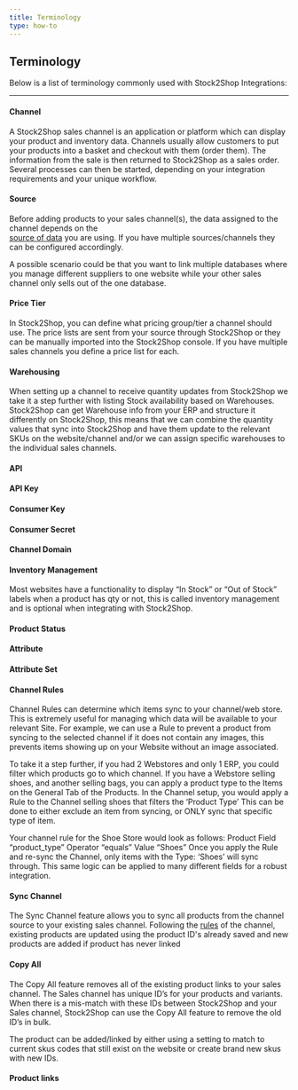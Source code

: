 ```yaml
---
title: Terminology
type: how-to
---
```


## Terminology

Below is a list of terminology commonly used with Stock2Shop Integrations:

---

#### Channel

A Stock2Shop sales channel is an application or platform which can display your product and inventory data. Channels 
usually allow customers to put your products into a basket and checkout with them (order them). The information from the
sale is then returned to Stock2Shop as a sales order. Several processes can then be started, depending on your 
integration requirements and your unique workflow.

#### Source

Before adding products to your sales channel(s), the data assigned to the channel depends on the  
[source of data](/help/how-to/sources/index "...") you are using. If you have multiple 
sources/channels they can be configured accordingly. 

A possible scenario could be that you want to link multiple databases where you manage different suppliers to one 
website while your other sales channel only sells out of the one database.


#### Price Tier

In Stock2Shop, you can define what pricing group/tier a channel should use. The price lists are sent from your source 
through Stock2Shop or they can be manually imported into the Stock2Shop console. If you have multiple sales channels you
define a price list for each.

#### Warehousing

When setting up a channel to receive quantity updates from Stock2Shop we take it a step further with listing Stock 
availability based on Warehouses. Stock2Shop can get Warehouse info from your ERP and structure it differently on 
Stock2Shop, this means that we can combine the quantity values that sync into Stock2Shop and have them update to the 
relevant SKUs on the website/channel and/or we can assign specific warehouses to the individual sales channels.

#### API

#### API Key

#### Consumer Key

#### Consumer Secret

#### Channel Domain

#### Inventory Management

Most websites have a functionality to display “In Stock” or “Out of Stock” labels when a product has qty or not, 
this is called inventory management and is optional when integrating with Stock2Shop.

#### Product Status

#### Attribute

#### Attribute Set

#### Channel Rules

Channel Rules can determine which items sync to your channel/web store.
This is extremely useful for managing which data will be available to your relevant Site.
For example, we can use a Rule to prevent a product from syncing to the selected channel if it does not contain any 
images, this prevents items showing up on your Website without an image associated.

To take it a step further, if you had 2 Webstores and only 1 ERP, you could filter which products go to which channel.
If you have a Webstore selling shoes, and another selling bags, you can apply a product type to the 
Items on the General Tab of the Products.
In the Channel setup, you would apply a Rule to the Channel selling shoes that filters the ‘Product Type’
This can be done to either exclude an item from syncing, or ONLY sync that specific type of item.

Your channel rule for the Shoe Store would look as follows:
Product Field “product_type” Operator “equals” Value “Shoes”
Once you apply the Rule and re-sync the Channel, only items with the Type: ‘Shoes’ will sync through.
This same logic can be applied to many different fields for a robust integration.

#### Sync Channel

The Sync Channel feature allows you to sync all products from the channel source to your existing sales channel. 
Following the [rules](/help/how-to/channels/channel_rules "...") of the channel, existing products are updated using the product ID's already saved and
new products are added if  product has never linked

#### Copy All

The Copy All feature removes all of the existing product links to your sales channel. 
The Sales channel has unique ID’s for your products and variants. 
When there is a mis-match with these IDs between Stock2Shop and your Sales channel, Stock2Shop can use the Copy All 
feature to remove the old ID’s in bulk.

The product can be added/linked by either using a setting to match to current skus codes that still exist on the website
or create brand new skus with new IDs.

#### Product links


